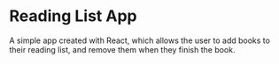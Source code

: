 # Reading List App

A simple app created with React, which allows the user to add books to their reading list, and remove them when they finish the book.
